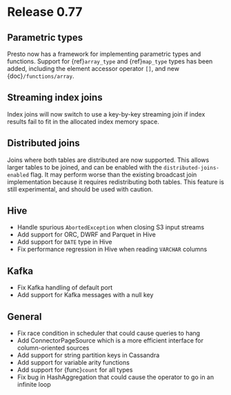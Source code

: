 # Release 0.77

## Parametric types

Presto now has a framework for implementing parametric types and functions.
Support for {ref}`array_type` and {ref}`map_type` types has been added, including the element accessor
operator `[]`, and new {doc}`/functions/array`.

## Streaming index joins

Index joins will now switch to use a key-by-key streaming join if index
results fail to fit in the allocated index memory space.

## Distributed joins

Joins where both tables are distributed are now supported. This allows larger tables to be joined,
and can be enabled with the `distributed-joins-enabled` flag. It may perform worse than the existing
broadcast join implementation because it requires redistributing both tables.
This feature is still experimental, and should be used with caution.

## Hive

- Handle spurious `AbortedException` when closing S3 input streams
- Add support for ORC, DWRF and Parquet in Hive
- Add support for `DATE` type in Hive
- Fix performance regression in Hive when reading `VARCHAR` columns

## Kafka

- Fix Kafka handling of default port
- Add support for Kafka messages with a null key

## General

- Fix race condition in scheduler that could cause queries to hang
- Add ConnectorPageSource which is a more efficient interface for column-oriented sources
- Add support for string partition keys in Cassandra
- Add support for variable arity functions
- Add support for {func}`count` for all types
- Fix bug in HashAggregation that could cause the operator to go in an infinite loop
